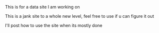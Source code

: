 This is for a data site I am working on

This is a jank site to a whole new level, feel free to use if u can figure it out

I'll post how to use the site when its mostly done
